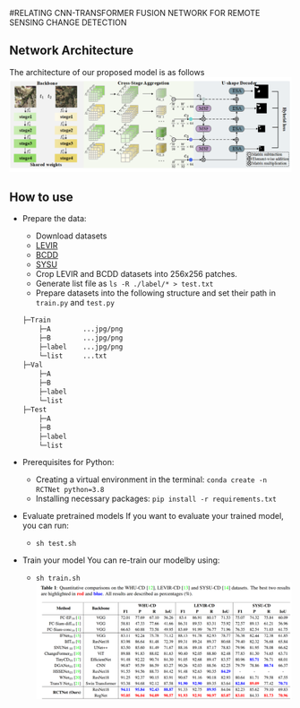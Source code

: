 #RELATING CNN-TRANSFORMER FUSION NETWORK FOR REMOTE SENSING CHANGE DETECTION

Network Architecture
--------------------
The architecture of our proposed model is as follows
![network](network.png)

How to use
------------
+ Prepare the data:
    - Download datasets 
    - [LEVIR](https://justchenhao.github.io/LEVIR/)
    - [BCDD](https://study.rsgis.whu.edu.cn/pages/download/building_dataset.html)
    - [SYSU](https://github.com/liumency/SYSU-CD)
    - Crop LEVIR and BCDD datasets into 256x256 patches. 
    - Generate list file as `ls -R ./label/* > test.txt`
    - Prepare datasets into the following structure and set their path in `train.py` and `test.py`
    ```
    ├─Train
        ├─A        ...jpg/png
        ├─B        ...jpg/png
        ├─label    ...jpg/png
        └─list     ...txt
    ├─Val
        ├─A
        ├─B
        ├─label
        └─list
    ├─Test
        ├─A
        ├─B
        ├─label
        └─list
    ```

+ Prerequisites for Python:
    - Creating a virtual environment in the terminal: `conda create -n RCTNet python=3.8`
    - Installing necessary packages: `pip install -r requirements.txt `
+ Evaluate pretrained models
    If you want to evaluate your trained model, you can run:
    - `sh test.sh`
+ Train your model
    You can re-train our modelby using:
    - `sh train.sh`
![table](performance.png)


